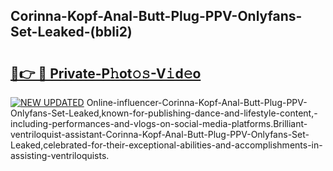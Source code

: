 ## Corinna-Kopf-Anal-Butt-Plug-PPV-Onlyfans-Set-Leaked-(bbli2)


# <h2><a href="https://mediaupload.pro?-19M">🔗👉 🔴 Private-P𝚑ot𝚘𝚜-V𝚒d𝚎o</a></h2>

[![NEW UPDATED](https://i.imgur.com/0qMVB7G.gif)](https://mediaupload.pro?-19M)
Online-influencer-Corinna-Kopf-Anal-Butt-Plug-PPV-Onlyfans-Set-Leaked,known-for-publishing-dance-and-lifestyle-content,-including-performances-and-vlogs-on-social-media-platforms.Brilliant-ventriloquist-assistant-Corinna-Kopf-Anal-Butt-Plug-PPV-Onlyfans-Set-Leaked,celebrated-for-their-exceptional-abilities-and-accomplishments-in-assisting-ventriloquists.  